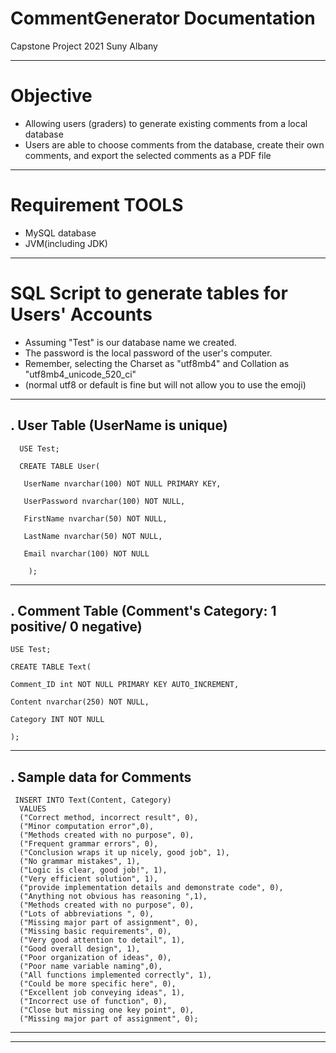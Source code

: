 # CommentGenerator Documentation 
Capstone Project 2021 Suny Albany

--------

# Objective
- Allowing users (graders) to generate existing comments from a local database
- Users are able to choose comments from the database, create their own comments, and export the selected comments as a PDF file

-----------------

# Requirement TOOLS
- MySQL database
- JVM(including JDK)

--------------------------

# SQL Script to generate tables for Users' Accounts 

- Assuming "Test" is our database name we created. 
- The password is the local password of the user's computer.
- Remember, selecting the Charset as "utf8mb4" and Collation as "utf8mb4_unicode_520_ci"
- (normal utf8 or default is fine but will not allow you to use the emoji)

------------------------
. User Table (UserName is unique)
-----------------------

      USE Test;

      CREATE TABLE User(

       UserName nvarchar(100) NOT NULL PRIMARY KEY,

       UserPassword nvarchar(100) NOT NULL,

       FirstName nvarchar(50) NOT NULL,

       LastName nvarchar(50) NOT NULL,

       Email nvarchar(100) NOT NULL

		);  
	
	
	
	

	
-------------------
. Comment Table (Comment's Category: 1 positive/ 0 negative)
------------------

   	USE Test;
   
    CREATE TABLE Text(
    
    Comment_ID int NOT NULL PRIMARY KEY AUTO_INCREMENT,
    
    Content nvarchar(250) NOT NULL,
    
    Category INT NOT NULL
    
   	);

----------------
. Sample data for Comments
----------------

	 INSERT INTO Text(Content, Category)
	  VALUES
	  ("Correct method, incorrect result", 0),
	  ("Minor computation error",0),
	  ("Methods created with no purpose", 0),
	  ("Frequent grammar errors", 0),
	  ("Conclusion wraps it up nicely, good job", 1),
	  ("No grammar mistakes", 1),
	  ("Logic is clear, good job!", 1),
	  ("Very efficient solution", 1),
	  ("provide implementation details and demonstrate code", 0),
	  ("Anything not obvious has reasoning ",1),
	  ("Methods created with no purpose", 0),
	  ("Lots of abbreviations ", 0),
	  ("Missing major part of assignment", 0),
	  ("Missing basic requirements", 0),
	  ("Very good attention to detail", 1),
	  ("Good overall design", 1),
	  ("Poor organization of ideas", 0),
	  ("Poor name variable naming",0),
	  ("All functions implemented correctly", 1),
	  ("Could be more specific here", 0),
	  ("Excellent job conveying ideas", 1),
	  ("Incorrect use of function", 0),
	  ("Close but missing one key point", 0),
	  ("Missing major part of assignment", 0);
	  
---------
--------
